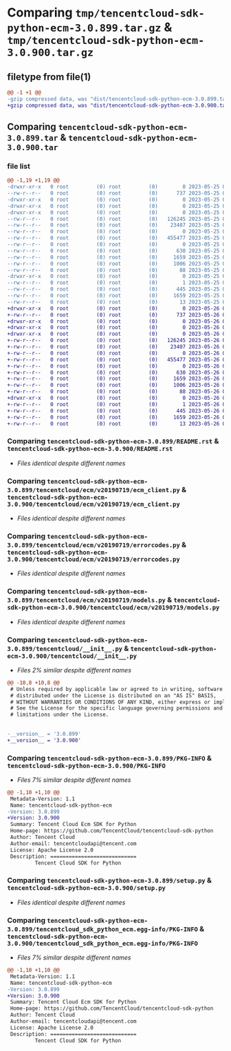 # Comparing `tmp/tencentcloud-sdk-python-ecm-3.0.899.tar.gz` & `tmp/tencentcloud-sdk-python-ecm-3.0.900.tar.gz`

## filetype from file(1)

```diff
@@ -1 +1 @@
-gzip compressed data, was "dist/tencentcloud-sdk-python-ecm-3.0.899.tar", last modified: Thu May 25 00:26:03 2023, max compression
+gzip compressed data, was "dist/tencentcloud-sdk-python-ecm-3.0.900.tar", last modified: Fri May 26 02:18:04 2023, max compression
```

## Comparing `tencentcloud-sdk-python-ecm-3.0.899.tar` & `tencentcloud-sdk-python-ecm-3.0.900.tar`

### file list

```diff
@@ -1,19 +1,19 @@
-drwxr-xr-x   0 root         (0) root         (0)        0 2023-05-25 00:26:03.000000 tencentcloud-sdk-python-ecm-3.0.899/
--rw-r--r--   0 root         (0) root         (0)      737 2023-05-25 00:26:03.000000 tencentcloud-sdk-python-ecm-3.0.899/README.rst
-drwxr-xr-x   0 root         (0) root         (0)        0 2023-05-25 00:26:03.000000 tencentcloud-sdk-python-ecm-3.0.899/tencentcloud/
-drwxr-xr-x   0 root         (0) root         (0)        0 2023-05-25 00:26:03.000000 tencentcloud-sdk-python-ecm-3.0.899/tencentcloud/ecm/
-drwxr-xr-x   0 root         (0) root         (0)        0 2023-05-25 00:26:03.000000 tencentcloud-sdk-python-ecm-3.0.899/tencentcloud/ecm/v20190719/
--rw-r--r--   0 root         (0) root         (0)   126245 2023-05-25 00:26:03.000000 tencentcloud-sdk-python-ecm-3.0.899/tencentcloud/ecm/v20190719/ecm_client.py
--rw-r--r--   0 root         (0) root         (0)    23407 2023-05-25 00:26:03.000000 tencentcloud-sdk-python-ecm-3.0.899/tencentcloud/ecm/v20190719/errorcodes.py
--rw-r--r--   0 root         (0) root         (0)        0 2023-05-25 00:26:03.000000 tencentcloud-sdk-python-ecm-3.0.899/tencentcloud/ecm/v20190719/__init__.py
--rw-r--r--   0 root         (0) root         (0)   455477 2023-05-25 00:26:03.000000 tencentcloud-sdk-python-ecm-3.0.899/tencentcloud/ecm/v20190719/models.py
--rw-r--r--   0 root         (0) root         (0)        0 2023-05-25 00:26:03.000000 tencentcloud-sdk-python-ecm-3.0.899/tencentcloud/ecm/__init__.py
--rw-r--r--   0 root         (0) root         (0)      630 2023-05-25 00:26:03.000000 tencentcloud-sdk-python-ecm-3.0.899/tencentcloud/__init__.py
--rw-r--r--   0 root         (0) root         (0)     1659 2023-05-25 00:26:03.000000 tencentcloud-sdk-python-ecm-3.0.899/PKG-INFO
--rw-r--r--   0 root         (0) root         (0)     1006 2023-05-25 00:26:03.000000 tencentcloud-sdk-python-ecm-3.0.899/setup.py
--rw-r--r--   0 root         (0) root         (0)       88 2023-05-25 00:26:03.000000 tencentcloud-sdk-python-ecm-3.0.899/setup.cfg
-drwxr-xr-x   0 root         (0) root         (0)        0 2023-05-25 00:26:03.000000 tencentcloud-sdk-python-ecm-3.0.899/tencentcloud_sdk_python_ecm.egg-info/
--rw-r--r--   0 root         (0) root         (0)        1 2023-05-25 00:26:03.000000 tencentcloud-sdk-python-ecm-3.0.899/tencentcloud_sdk_python_ecm.egg-info/dependency_links.txt
--rw-r--r--   0 root         (0) root         (0)      445 2023-05-25 00:26:03.000000 tencentcloud-sdk-python-ecm-3.0.899/tencentcloud_sdk_python_ecm.egg-info/SOURCES.txt
--rw-r--r--   0 root         (0) root         (0)     1659 2023-05-25 00:26:03.000000 tencentcloud-sdk-python-ecm-3.0.899/tencentcloud_sdk_python_ecm.egg-info/PKG-INFO
--rw-r--r--   0 root         (0) root         (0)       13 2023-05-25 00:26:03.000000 tencentcloud-sdk-python-ecm-3.0.899/tencentcloud_sdk_python_ecm.egg-info/top_level.txt
+drwxr-xr-x   0 root         (0) root         (0)        0 2023-05-26 02:18:04.000000 tencentcloud-sdk-python-ecm-3.0.900/
+-rw-r--r--   0 root         (0) root         (0)      737 2023-05-26 02:18:04.000000 tencentcloud-sdk-python-ecm-3.0.900/README.rst
+drwxr-xr-x   0 root         (0) root         (0)        0 2023-05-26 02:18:04.000000 tencentcloud-sdk-python-ecm-3.0.900/tencentcloud/
+drwxr-xr-x   0 root         (0) root         (0)        0 2023-05-26 02:18:04.000000 tencentcloud-sdk-python-ecm-3.0.900/tencentcloud/ecm/
+drwxr-xr-x   0 root         (0) root         (0)        0 2023-05-26 02:18:04.000000 tencentcloud-sdk-python-ecm-3.0.900/tencentcloud/ecm/v20190719/
+-rw-r--r--   0 root         (0) root         (0)   126245 2023-05-26 02:18:04.000000 tencentcloud-sdk-python-ecm-3.0.900/tencentcloud/ecm/v20190719/ecm_client.py
+-rw-r--r--   0 root         (0) root         (0)    23407 2023-05-26 02:18:04.000000 tencentcloud-sdk-python-ecm-3.0.900/tencentcloud/ecm/v20190719/errorcodes.py
+-rw-r--r--   0 root         (0) root         (0)        0 2023-05-26 02:18:04.000000 tencentcloud-sdk-python-ecm-3.0.900/tencentcloud/ecm/v20190719/__init__.py
+-rw-r--r--   0 root         (0) root         (0)   455477 2023-05-26 02:18:04.000000 tencentcloud-sdk-python-ecm-3.0.900/tencentcloud/ecm/v20190719/models.py
+-rw-r--r--   0 root         (0) root         (0)        0 2023-05-26 02:18:04.000000 tencentcloud-sdk-python-ecm-3.0.900/tencentcloud/ecm/__init__.py
+-rw-r--r--   0 root         (0) root         (0)      630 2023-05-26 02:18:04.000000 tencentcloud-sdk-python-ecm-3.0.900/tencentcloud/__init__.py
+-rw-r--r--   0 root         (0) root         (0)     1659 2023-05-26 02:18:04.000000 tencentcloud-sdk-python-ecm-3.0.900/PKG-INFO
+-rw-r--r--   0 root         (0) root         (0)     1006 2023-05-26 02:18:04.000000 tencentcloud-sdk-python-ecm-3.0.900/setup.py
+-rw-r--r--   0 root         (0) root         (0)       88 2023-05-26 02:18:04.000000 tencentcloud-sdk-python-ecm-3.0.900/setup.cfg
+drwxr-xr-x   0 root         (0) root         (0)        0 2023-05-26 02:18:04.000000 tencentcloud-sdk-python-ecm-3.0.900/tencentcloud_sdk_python_ecm.egg-info/
+-rw-r--r--   0 root         (0) root         (0)        1 2023-05-26 02:18:04.000000 tencentcloud-sdk-python-ecm-3.0.900/tencentcloud_sdk_python_ecm.egg-info/dependency_links.txt
+-rw-r--r--   0 root         (0) root         (0)      445 2023-05-26 02:18:04.000000 tencentcloud-sdk-python-ecm-3.0.900/tencentcloud_sdk_python_ecm.egg-info/SOURCES.txt
+-rw-r--r--   0 root         (0) root         (0)     1659 2023-05-26 02:18:04.000000 tencentcloud-sdk-python-ecm-3.0.900/tencentcloud_sdk_python_ecm.egg-info/PKG-INFO
+-rw-r--r--   0 root         (0) root         (0)       13 2023-05-26 02:18:04.000000 tencentcloud-sdk-python-ecm-3.0.900/tencentcloud_sdk_python_ecm.egg-info/top_level.txt
```

### Comparing `tencentcloud-sdk-python-ecm-3.0.899/README.rst` & `tencentcloud-sdk-python-ecm-3.0.900/README.rst`

 * *Files identical despite different names*

### Comparing `tencentcloud-sdk-python-ecm-3.0.899/tencentcloud/ecm/v20190719/ecm_client.py` & `tencentcloud-sdk-python-ecm-3.0.900/tencentcloud/ecm/v20190719/ecm_client.py`

 * *Files identical despite different names*

### Comparing `tencentcloud-sdk-python-ecm-3.0.899/tencentcloud/ecm/v20190719/errorcodes.py` & `tencentcloud-sdk-python-ecm-3.0.900/tencentcloud/ecm/v20190719/errorcodes.py`

 * *Files identical despite different names*

### Comparing `tencentcloud-sdk-python-ecm-3.0.899/tencentcloud/ecm/v20190719/models.py` & `tencentcloud-sdk-python-ecm-3.0.900/tencentcloud/ecm/v20190719/models.py`

 * *Files identical despite different names*

### Comparing `tencentcloud-sdk-python-ecm-3.0.899/tencentcloud/__init__.py` & `tencentcloud-sdk-python-ecm-3.0.900/tencentcloud/__init__.py`

 * *Files 2% similar despite different names*

```diff
@@ -10,8 +10,8 @@
 # Unless required by applicable law or agreed to in writing, software
 # distributed under the License is distributed on an "AS IS" BASIS,
 # WITHOUT WARRANTIES OR CONDITIONS OF ANY KIND, either express or implied.
 # See the License for the specific language governing permissions and
 # limitations under the License.
 
 
-__version__ = '3.0.899'
+__version__ = '3.0.900'
```

### Comparing `tencentcloud-sdk-python-ecm-3.0.899/PKG-INFO` & `tencentcloud-sdk-python-ecm-3.0.900/PKG-INFO`

 * *Files 7% similar despite different names*

```diff
@@ -1,10 +1,10 @@
 Metadata-Version: 1.1
 Name: tencentcloud-sdk-python-ecm
-Version: 3.0.899
+Version: 3.0.900
 Summary: Tencent Cloud Ecm SDK for Python
 Home-page: https://github.com/TencentCloud/tencentcloud-sdk-python
 Author: Tencent Cloud
 Author-email: tencentcloudapi@tencent.com
 License: Apache License 2.0
 Description: ============================
         Tencent Cloud SDK for Python
```

### Comparing `tencentcloud-sdk-python-ecm-3.0.899/setup.py` & `tencentcloud-sdk-python-ecm-3.0.900/setup.py`

 * *Files identical despite different names*

### Comparing `tencentcloud-sdk-python-ecm-3.0.899/tencentcloud_sdk_python_ecm.egg-info/PKG-INFO` & `tencentcloud-sdk-python-ecm-3.0.900/tencentcloud_sdk_python_ecm.egg-info/PKG-INFO`

 * *Files 7% similar despite different names*

```diff
@@ -1,10 +1,10 @@
 Metadata-Version: 1.1
 Name: tencentcloud-sdk-python-ecm
-Version: 3.0.899
+Version: 3.0.900
 Summary: Tencent Cloud Ecm SDK for Python
 Home-page: https://github.com/TencentCloud/tencentcloud-sdk-python
 Author: Tencent Cloud
 Author-email: tencentcloudapi@tencent.com
 License: Apache License 2.0
 Description: ============================
         Tencent Cloud SDK for Python
```


